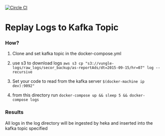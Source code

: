 [![Circle CI](https://circleci.com/gh/Vungle/replay.svg?style=svg)](https://circleci.com/gh/Vungle/replay)

# Replay Logs to Kafka Topic

### How?

1. Clone and set kafka topic in the docker-compose.yml

1. use s3 to download logs
`aws s3 cp "s3://vungle-logs/raw_logs/secor_backup/as-reportAds/dt=2015-09-15/hr=07" log --recursive`

1. Set your code to read from the kafka server `$(docker-machine ip dev):9092"`

1. from this directory run `docker-compose up && sleep 5 && docker-compose logs`

### Results

All logs in the log directory will be ingested by heka and inserted into the kafka topic specified
